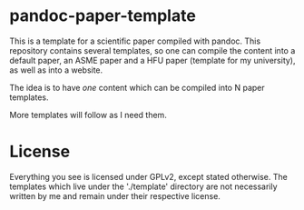 # pandoc-paper-template

This is a template for a scientific paper compiled with pandoc. This
repository contains several templates, so one can compile the content into a
default paper, an ASME paper and a HFU paper (template for my university), as
well as into a website.

The idea is to have _one_ content which can be compiled into N paper
templates.

More templates will follow as I need them.

# License

Everything you see is licensed under GPLv2, except stated otherwise. The
templates which live under the './template' directory are not necessarily
written by me and remain under their respective license.

